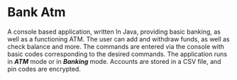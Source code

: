 # Bank Atm

A console based application, written In Java, providing basic banking, as well as a functioning ATM. The user can add and withdraw funds, as well as check balance and more. The commands are entered via the console with basic codes corresponding to the desired commands. The application runs in ***ATM*** mode or in ***Banking*** mode. Accounts are stored in a CSV file, and pin codes are encrypted.
